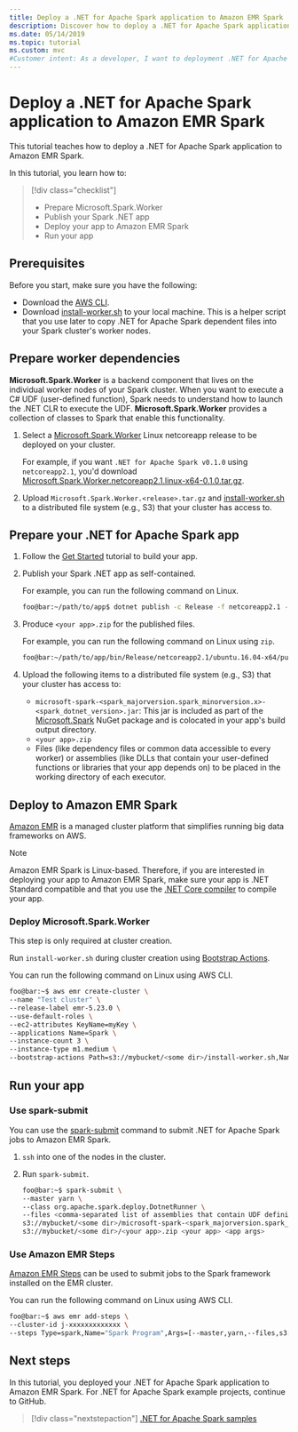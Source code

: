 ```yaml
---
title: Deploy a .NET for Apache Spark application to Amazon EMR Spark
description: Discover how to deploy a .NET for Apache Spark application to Amazon EMR Spark.
ms.date: 05/14/2019
ms.topic: tutorial
ms.custom: mvc
#Customer intent: As a developer, I want to deployment .NET for Apache Spark application to Amazon EMR Spark.
---
```


# Deploy a .NET for Apache Spark application to Amazon EMR Spark

This tutorial teaches how to deploy a .NET for Apache Spark application to Amazon EMR Spark.

In this tutorial, you learn how to:

> [!div class="checklist"]
> * Prepare Microsoft.Spark.Worker
> * Publish your Spark .NET app
> * Deploy your app to Amazon EMR Spark
> * Run your app

## Prerequisites

Before you start, make sure you have the following:

* Download the [AWS CLI](https://aws.amazon.com/cli/).
* Download [install-worker.sh](https://github.com/dotnet/spark/blob/master/deployment/install-worker.sh) to your local machine. This is a helper script that you use later to copy .NET for Apache Spark dependent files into your Spark cluster's worker nodes.

## Prepare worker dependencies

**Microsoft.Spark.Worker** is a backend component that lives on the individual worker nodes of your Spark cluster. When you want to execute a C# UDF (user-defined function), Spark needs to understand how to launch the .NET CLR to execute the UDF. **Microsoft.Spark.Worker** provides a collection of classes to Spark that enable this functionality.

1. Select a [Microsoft.Spark.Worker](https://github.com/dotnet/spark/releases) Linux netcoreapp release to be deployed on your cluster.

   For example, if you want `.NET for Apache Spark v0.1.0` using `netcoreapp2.1`, you'd download [Microsoft.Spark.Worker.netcoreapp2.1.linux-x64-0.1.0.tar.gz](https://github.com/dotnet/spark/releases/download/v0.1.0/Microsoft.Spark.Worker.netcoreapp2.1.linux-x64-0.1.0.tar.gz).

2. Upload `Microsoft.Spark.Worker.<release>.tar.gz` and [install-worker.sh](https://github.com/dotnet/spark/blob/master/deployment/install-worker.sh) to a distributed file system (e.g., S3) that your cluster has access to.

## Prepare your .NET for Apache Spark app

1. Follow the [Get Started](get-started.md) tutorial to build your app.

2. Publish your Spark .NET app as self-contained.

   For example, you can run the following command on Linux.

   ```bash
   foo@bar:~/path/to/app$ dotnet publish -c Release -f netcoreapp2.1 -r ubuntu.16.04-x64
   ```

3. Produce `<your app>.zip` for the published files.

   For example, you can run the following command on Linux using `zip`.

   ```bash
   foo@bar:~/path/to/app/bin/Release/netcoreapp2.1/ubuntu.16.04-x64/publish$ zip -r <your app>.zip .
   ```

4. Upload the following items to a distributed file system (e.g., S3) that your cluster has access to:

   * `microsoft-spark-<spark_majorversion.spark_minorversion.x>-<spark_dotnet_version>.jar`: This jar is included as part of the [Microsoft.Spark](https://www.nuget.org/packages/Microsoft.Spark/) NuGet package and is colocated in your app's build output directory.
   * `<your app>.zip`
   * Files (like dependency files or common data accessible to every worker) or assemblies (like DLLs that contain your user-defined functions or libraries that your app depends on) to be placed in the working directory of each executor.

## Deploy to Amazon EMR Spark

[Amazon EMR](https://docs.aws.amazon.com/emr/latest/ManagementGuide/emr-what-is-emr.html) is a managed cluster platform that simplifies running big data frameworks on AWS.

> [!NOTE] 
> Amazon EMR Spark is Linux-based. Therefore, if you are interested in deploying your app to Amazon EMR Spark, make sure your app is .NET Standard compatible and that you use the [.NET Core compiler](https://dotnet.microsoft.com/download) to compile your app.

### Deploy Microsoft.Spark.Worker

This step is only required at cluster creation.

Run `install-worker.sh` during cluster creation using [Bootstrap Actions](https://docs.aws.amazon.com/emr/latest/ManagementGuide/emr-plan-bootstrap.html).

You can run the following command on Linux using AWS CLI.

```bash
foo@bar:~$ aws emr create-cluster \
--name "Test cluster" \
--release-label emr-5.23.0 \
--use-default-roles \
--ec2-attributes KeyName=myKey \
--applications Name=Spark \
--instance-count 3 \
--instance-type m1.medium \
--bootstrap-actions Path=s3://mybucket/<some dir>/install-worker.sh,Name="Install Microsoft.Spark.Worker",Args=["aws","s3://mybucket/<some dir>/Microsoft.Spark.Worker.<release>.tar.gz","/usr/local/bin"]
```

## Run your app

### Use spark-submit

You can use the [spark-submit](https://spark.apache.org/docs/latest/submitting-applications.html) command to submit .NET for Apache Spark jobs to Amazon EMR Spark.

1. `ssh` into one of the nodes in the cluster.

2. Run `spark-submit`.

   ```bash
   foo@bar:~$ spark-submit \
   --master yarn \
   --class org.apache.spark.deploy.DotnetRunner \
   --files <comma-separated list of assemblies that contain UDF definitions, if any> \
   s3://mybucket/<some dir>/microsoft-spark-<spark_majorversion.spark_minorversion.x>-<spark_dotnet_version>.jar \
   s3://mybucket/<some dir>/<your app>.zip <your app> <app args>
   ```

### Use Amazon EMR Steps

[Amazon EMR Steps](https://docs.aws.amazon.com/emr/latest/ReleaseGuide/emr-spark-submit-step.html) can be used to submit jobs to the Spark framework installed on the EMR cluster.

You can run the following command on Linux using AWS CLI.

```bash
foo@bar:~$ aws emr add-steps \
--cluster-id j-xxxxxxxxxxxxx \
--steps Type=spark,Name="Spark Program",Args=[--master,yarn,--files,s3://mybucket/<some dir>/<udf assembly>,--class,org.apache.spark.deploy.DotnetRunner,s3://mybucket/<some dir>/microsoft-spark-<spark_majorversion.spark_minorversion.x>-<spark_dotnet_version>.jar,s3://mybucket/<some dir>/<your app>.zip,<your app>,<app arg 1>,<app arg 2>,...,<app arg n>],ActionOnFailure=CONTINUE
```

## Next steps

In this tutorial, you deployed your .NET for Apache Spark application to Amazon EMR Spark. For .NET for Apache Spark example projects, continue to GitHub.

> [!div class="nextstepaction"]
> [.NET for Apache Spark samples](https://github.com/dotnet/spark/tree/master/examples)
